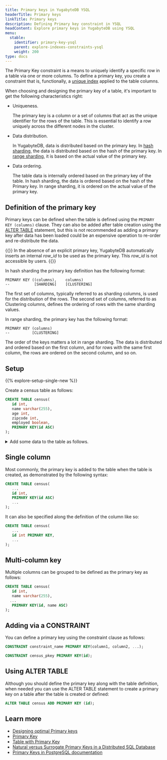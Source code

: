 ```yaml
---
title: Primary keys in YugabyteDB YSQL
headerTitle: Primary keys
linkTitle: Primary keys
description: Defining Primary key constraint in YSQL
headContent: Explore primary keys in YugabyteDB using YSQL
menu:
  stable:
    identifier: primary-key-ysql
    parent: explore-indexes-constraints-ysql
    weight: 200
type: docs
---
```


The Primary Key constraint is a means to uniquely identify a specific row in a table via one or more columns. To define a primary key, you create a constraint that is, functionally, a [unique index](../unique-index-ysql/) applied to the table columns.

When choosing and designing the primary key of a table, it's important to get the following characteristics right:

- Uniqueness.

    The primary key is a column or a set of columns that act as the unique identifier for the rows of the table. This is essential to identify a row uniquely across the different nodes in the cluster.

- Data distribution.

    In YugabyteDB, data is distributed based on the primary key. In [hash sharding](../../../../explore/going-beyond-sql/data-sharding#hash-sharding), the data is distributed based on the hash of the primary key. In [range sharding](../../../../explore/going-beyond-sql/data-sharding#range-sharding), it is based on the actual value of the primary key.

- Data ordering.

    The table data is internally ordered based on the primary key of the table. In hash sharding, the data is ordered based on the hash of the Primary key. In range sharding, it is ordered on the actual value of the primary key.

## Definition of the primary key

Primary keys can be defined when the table is defined using the `PRIMARY KEY (columns)` clause. They can also be added after table creation using the [ALTER TABLE](../../../../explore/ysql-language-features/indexes-constraints/primary-key-ysql/#alter-table) statement, but this is not recommended as adding a primary key after data has been loaded could be an expensive operation to re-order and re-distribute the data.

{{<warning>}}
In the absence of an explicit primary key, YugabyteDB automatically inserts an internal *row_id* to be used as the primary key. This *row_id* is not accessible by users.
{{</warning>}}

In hash sharding the primary key definition has the following format:

```sql{.nocopy}
PRIMARY KEY ((columns),    columns)
--           [SHARDING]    [CLUSTERING]
```

The first set of columns, typically referred to as sharding columns, is used for the distribution of the rows. The second set of columns, referred to as Clustering columns, defines the ordering of rows with the same sharding values.

In range sharding, the primary key has the following format:

```sql{.nocopy}
PRIMARY KEY (columns)
--          [CLUSTERING]
```

The order of the keys matters a lot in range sharding. The data is distributed and ordered based on the first column, and for rows with the same first column, the rows are ordered on the second column, and so on.

## Setup

{{% explore-setup-single-new %}}

Create a census table as follows:

```sql
CREATE TABLE census(
   id int,
   name varchar(255),
   age int,
   zipcode int,
   employed boolean,
   PRIMARY KEY(id ASC)
);
```

<details> <summary>Add some data to the table as follows.</summary>

```sql
INSERT INTO public.census ( id,name,age,zipcode,employed ) VALUES
  (1,'Zachary',55,94085,True),    (2,'James',56,94085,False),    (3,'Kimberly',50,94084,False),
  (4,'Edward',56,94085,True),     (5,'Barry',56,94084,False),    (6,'Tyler',45,94084,False),
  (7,'Nancy',47,94085,False),     (8,'Sarah',52,94084,True),     (9,'Nancy',59,94084,False),
  (10,'Diane',51,94083,False),    (11,'Ashley',42,94083,False),  (12,'Jacqueline',58,94085,False),
  (13,'Benjamin',49,94084,False), (14,'James',48,94083,False),   (15,'Ann',43,94083,False),
  (16,'Aimee',47,94085,True),     (17,'Michael',49,94085,False), (18,'Rebecca',40,94085,False),
  (19,'Kevin',45,94085,True),     (20,'James',45,94084,False),   (21,'Sandra',60,94085,False),
  (22,'Kathleen',40,94085,True),  (23,'William',42,94084,False), (24,'James',42,94083,False),
  (25,'Tyler',50,94085,False),    (26,'James',49,94085,True),    (27,'Kathleen',55,94083,True),
  (28,'Zachary',55,94083,True),   (29,'Rebecca',41,94085,True),  (30,'Jacqueline',49,94085,False),
  (31,'Diane',48,94083,False),    (32,'Sarah',53,94085,True),    (33,'Rebecca',55,94083,True),
  (34,'William',47,94085,False),  (35,'William',60,94085,True),  (36,'Sarah',53,94085,False),
  (37,'Ashley',47,94084,True),    (38,'Ashley',54,94084,False),  (39,'Benjamin',42,94083,False),
  (40,'Tyler',47,94085,True),     (41,'Michael',42,94084,False), (42,'Diane',50,94084,False),
  (43,'Nancy',51,94085,False),    (44,'Rebecca',56,94085,False), (45,'Tyler',41,94085,True);
```

</details>

## Single column

Most commonly, the primary key is added to the table when the table is created, as demonstrated by the following syntax:

```sql
CREATE TABLE census(
   ...
   id int,
   PRIMARY KEY(id ASC)
   ...
);
```

It can also be specified along the definition of the column like so:

```sql
CREATE TABLE census(
   ...
   id int PRIMARY KEY,
   ...
);
```

## Multi-column key

Multiple columns can be grouped to be defined as the primary key as follows:

```sql
CREATE TABLE census(
   id int,
   name varchar(255),
  ...
   PRIMARY KEY(id, name ASC)
);
```

## Adding via a CONSTRAINT

You can define a primary key using the constraint clause as follows:

```sql
CONSTRAINT constraint_name PRIMARY KEY(column1, column2, ...);
```

```sql
CONSTRAINT census_pkey PRIMARY KEY(id);
```

## Using ALTER TABLE

Although you should define the primary key along with the table definition, when needed you can use the ALTER TABLE statement to create a primary key on a table after the table is created or defined:

```sql
ALTER TABLE census ADD PRIMARY KEY (id);
```

## Learn more

- [Designing optimal Primary keys](../../../../develop/data-modeling/primary-keys-ysql)
- [Primary Key](../../../../api/ysql/the-sql-language/statements/ddl_create_table/#primary-key)
- [Table with Primary Key](../../../../api/ysql/the-sql-language/statements/ddl_create_table/#table-with-primary-key)
- [Natural versus Surrogate Primary Keys in a Distributed SQL Database](https://www.yugabyte.com/blog/natural-versus-surrogate-primary-keys-in-a-distributed-sql-database/)
- [Primary Keys in PostgreSQL documentation](https://www.postgresql.org/docs/12/ddl-constraints.html#DDL-CONSTRAINTS-PRIMARY-KEYS)
